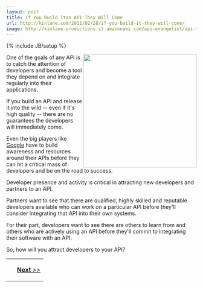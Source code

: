```yaml
---
layout: post
title: If You Build Itan API They Will Come
url: http://kinlane.com/2011/02/28/if-you-build-it-they-will-come/
image: http://kinlane-productions.s3.amazonaws.com/api-evangelist/api-tag-cloud.jpg
---
```

{% include JB/setup %}
<p>
     <img src="http://kinlane-productions.s3.amazonaws.com/api-evangelist/api-tag-cloud.jpg"  width="300" align="right" />One of the goals of any API is to catch the attention of developers and become a tool they depend on and integrate regularly into their applications.
</p>

<p>
     If you build an API and release it into the wild -- even if it's high quality -- there are no guarantees the developers will immediately come.
</p>

<p>
     Even the big players like <a href="http://www.kinlane.com/category/google/">Google</a> have to build awareness and resources around their APIs before they can hit a critical mass of developers and be on the road to success.
</p>

<p>
     Developer presence and activity is critical in attracting new developers and partners to an API.
</p>

<p>
     Partners want to see that there are qualified, highly skilled and reputable developers available who can work on a particular API before they'll consider integrating that API into their own systems.
</p>

<p>
     For their part, developers want to see there are others to learn from and others who are actively using an API before they'll commit to integrating their software with an API.
</p>

<p>
     So, how will you attract developers to your API?
</p>
<table cellspacing="5" cellpadding="5" width="100%">
     <tbody>
          <tr>
               <td>
                    <p style="text-align: right;">
                          
                    </p>
               </td>
               <td>
                    <p style="text-align: right;">
                         <a title="Provide High Quality, Professional API Developers with Elance" href="http://www.kinlane.com/2011/02/provide-high-quality-professional-api-developers-with-elance/"><strong>Next</strong> &gt;&gt;</a>
                    </p>
               </td>
          </tr>
     </tbody>
</table>